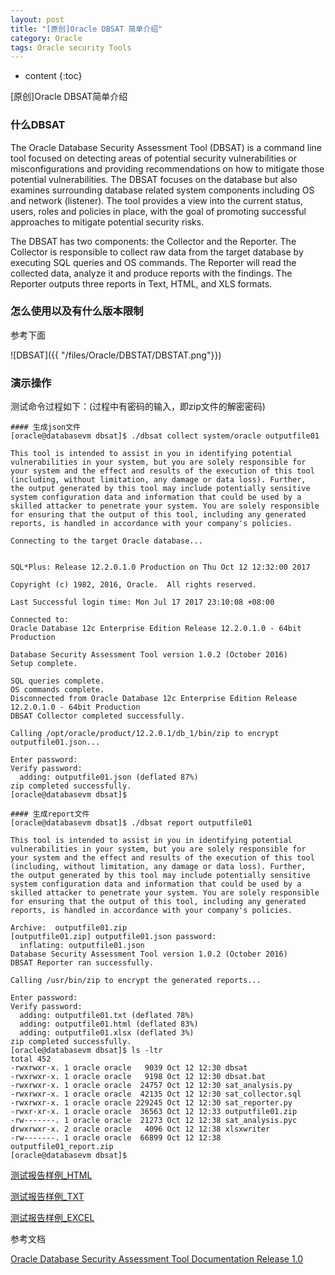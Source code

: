```yaml
---
layout: post
title: "[原创]Oracle DBSAT 简单介绍"
category: Oracle
tags: Oracle security Tools
---
```


* content
{:toc}


[原创]Oracle DBSAT简单介绍

### 什么DBSAT

The Oracle Database Security Assessment Tool (DBSAT) is a command line tool focused on detecting areas of potential security vulnerabilities or misconfigurations and providing recommendations on how to mitigate those potential vulnerabilities. The DBSAT focuses on the database but also examines surrounding database related system components including OS and network (listener). The tool provides a view into the current status, users, roles and policies in place, with the goal of promoting successful approaches to mitigate potential security risks.

The DBSAT has two components: the Collector and the Reporter. The Collector is responsible to collect raw data from the target database by executing SQL queries and OS commands. The Reporter will read the collected data, analyze it and produce reports with the findings. The Reporter outputs three reports in Text, HTML, and XLS formats.









### 怎么使用以及有什么版本限制


参考下面

![DBSAT]({{ "/files/Oracle/DBSTAT/DBSTAT.png"}})


### 演示操作

测试命令过程如下：(过程中有密码的输入，即zip文件的解密密码)


	#### 生成json文件
	[oracle@databasevm dbsat]$ ./dbsat collect system/oracle outputfile01

	This tool is intended to assist in you in identifying potential 
	vulnerabilities in your system, but you are solely responsible for 
	your system and the effect and results of the execution of this tool 
	(including, without limitation, any damage or data loss). Further, 
	the output generated by this tool may include potentially sensitive 
	system configuration data and information that could be used by a 
	skilled attacker to penetrate your system. You are solely responsible 
	for ensuring that the output of this tool, including any generated 
	reports, is handled in accordance with your company's policies.

	Connecting to the target Oracle database...


	SQL*Plus: Release 12.2.0.1.0 Production on Thu Oct 12 12:32:00 2017

	Copyright (c) 1982, 2016, Oracle.  All rights reserved.

	Last Successful login time: Mon Jul 17 2017 23:10:08 +08:00

	Connected to:
	Oracle Database 12c Enterprise Edition Release 12.2.0.1.0 - 64bit Production

	Database Security Assessment Tool version 1.0.2 (October 2016)
	Setup complete.

	SQL queries complete.
	OS commands complete.
	Disconnected from Oracle Database 12c Enterprise Edition Release 12.2.0.1.0 - 64bit Production
	DBSAT Collector completed successfully.

	Calling /opt/oracle/product/12.2.0.1/db_1/bin/zip to encrypt outputfile01.json...

	Enter password: 
	Verify password: 
	  adding: outputfile01.json (deflated 87%)
	zip completed successfully.
	[oracle@databasevm dbsat]$ 
	
	#### 生成report文件
	[oracle@databasevm dbsat]$ ./dbsat report outputfile01                                                                           

	This tool is intended to assist in you in identifying potential 
	vulnerabilities in your system, but you are solely responsible for 
	your system and the effect and results of the execution of this tool 
	(including, without limitation, any damage or data loss). Further, 
	the output generated by this tool may include potentially sensitive 
	system configuration data and information that could be used by a 
	skilled attacker to penetrate your system. You are solely responsible 
	for ensuring that the output of this tool, including any generated 
	reports, is handled in accordance with your company's policies.

	Archive:  outputfile01.zip
	[outputfile01.zip] outputfile01.json password: 
	  inflating: outputfile01.json       
	Database Security Assessment Tool version 1.0.2 (October 2016)
	DBSAT Reporter ran successfully.

	Calling /usr/bin/zip to encrypt the generated reports...

	Enter password: 
	Verify password: 
	  adding: outputfile01.txt (deflated 78%)
	  adding: outputfile01.html (deflated 83%)
	  adding: outputfile01.xlsx (deflated 3%)
	zip completed successfully.
	[oracle@databasevm dbsat]$ ls -ltr
	total 452
	-rwxrwxr-x. 1 oracle oracle   9039 Oct 12 12:30 dbsat
	-rwxrwxr-x. 1 oracle oracle   9198 Oct 12 12:30 dbsat.bat
	-rwxrwxr-x. 1 oracle oracle  24757 Oct 12 12:30 sat_analysis.py
	-rwxrwxr-x. 1 oracle oracle  42135 Oct 12 12:30 sat_collector.sql
	-rwxrwxr-x. 1 oracle oracle 229245 Oct 12 12:30 sat_reporter.py
	-rwxr-xr-x. 1 oracle oracle  36563 Oct 12 12:33 outputfile01.zip
	-rw-------. 1 oracle oracle  21273 Oct 12 12:38 sat_analysis.pyc
	drwxrwxr-x. 2 oracle oracle   4096 Oct 12 12:38 xlsxwriter
	-rw-------. 1 oracle oracle  66899 Oct 12 12:38 outputfile01_report.zip
	[oracle@databasevm dbsat]$


[测试报告样例_HTML](/files/Oracle/DBSTAT/SampleReports/outputfile01.html)

[测试报告样例_TXT](/files/Oracle/DBSTAT/SampleReports/outputfile01.txt)

[测试报告样例_EXCEL](/files/Oracle/DBSTAT/SampleReports/outputfile01.xlsx)



参考文档

[Oracle Database Security Assessment Tool Documentation Release 1.0](http://docs.oracle.com/cd/E76178_01/)



~~~ LinHong 2017/10/10 ~~~~
